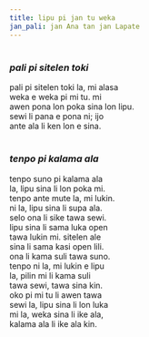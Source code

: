 ```yaml
---
title: lipu pi jan tu weka
jan_pali: jan Ana tan jan Lapate
---
```

<style>
    .lipu-pi-jan-tu-weka h3{
        padding-top: 1em;
    }
    </style>
<div class="lipu-pi-jan-tu-weka" markdown="1">

### *pali pi sitelen toki*

pali pi sitelen toki la, mi alasa  
weka e weka pi mi tu. mi  
awen pona lon poka sina lon lipu.  
sewi li pana e pona ni; ijo  
ante ala li ken lon e sina.  
  
### *tenpo pi kalama ala*

tenpo suno pi kalama ala  
la, lipu sina li lon poka mi.  
tenpo ante mute la, mi lukin.  
ni la, lipu sina li supa ala.  
selo ona li sike tawa sewi.  
lipu sina li sama luka open  
tawa lukin mi. sitelen ale  
sina li sama kasi open lili.  
ona li kama suli tawa suno.  
tenpo ni la, mi lukin e lipu  
la, pilin mi li kama suli  
tawa sewi, tawa sina kin.  
oko pi mi tu li awen tawa  
sewi la, lipu sina li lon luka  
mi la, weka sina li ike ala,  
kalama ala li ike ala kin.  
</div>
